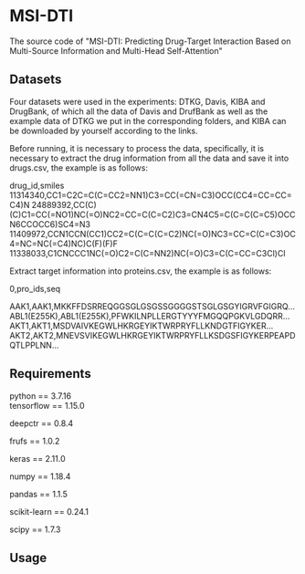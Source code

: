 # MSI-DTI
The source code of "MSI-DTI: Predicting Drug-Target Interaction Based on Multi-Source Information and Multi-Head Self-Attention"


## Datasets

Four datasets were used in the experiments: DTKG, Davis, KIBA and DrugBank, of which all the data of Davis and DrufBank as well as the example data of DTKG we put in the corresponding folders, and KIBA can be downloaded by yourself according to the links.

Before running, it is necessary to process the data, specifically, it is necessary to extract the drug information from all the data and save it into drugs.csv, the example is as follows:

drug_id,smiles
11314340,CC1=C2C=C(C=CC2=NN1)C3=CC(=CN=C3)OCC(CC4=CC=CC=C4)N
24889392,CC(C)(C)C1=CC(=NO1)NC(=O)NC2=CC=C(C=C2)C3=CN4C5=C(C=C(C=C5)OCCN6CCOCC6)SC4=N3
11409972,CCN1CCN(CC1)CC2=C(C=C(C=C2)NC(=O)NC3=CC=C(C=C3)OC4=NC=NC(=C4)NC)C(F)(F)F
11338033,C1CNCCC1NC(=O)C2=C(C=NN2)NC(=O)C3=C(C=CC=C3Cl)Cl

Extract target information into proteins.csv, the example is as follows:

0,pro_ids,seq

AAK1,AAK1,MKKFFDSRREQGGSGLGSGSSGGGGSTSGLGSGYIGRVFGIGRQ...  
ABL1(E255K),ABL1(E255K),PFWKILNPLLERGTYYYFMGQQPGKVLGDQRR...  
AKT1,AKT1,MSDVAIVKEGWLHKRGEYIKTWRPRYFLLKNDGTFIGYKER...  
AKT2,AKT2,MNEVSVIKEGWLHKRGEYIKTWRPRYFLLKSDGSFIGYKERPEAPDQTLPPLNN...  

## Requirements

python == 3.7.16  
tensorflow == 1.15.0

deepctr == 0.8.4

frufs == 1.0.2

keras == 2.11.0

numpy == 1.18.4

pandas == 1.1.5

scikit-learn == 0.24.1

scipy == 1.7.3

## Usage
